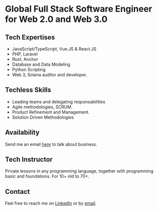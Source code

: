 # Global Full Stack Software Engineer for Web 2.0 and Web 3.0

## Tech Expertises
- JavaScript/TypeScript, Vue.JS & React.JS
- PHP, Laravel
- Rust, Anchor
- Database and Data Modeling
- Python Scripting
- Web 3, Solana auditor and developer.

## Techless Skills
- Leading teams and delegating responsabilities
- Agile methodologies, SCRUM.
- Product Refinement and Management.
- Solution Driven Methodologies

## Availability
Send me an email [here](mailto:rauberjuvinel@gmail.com) to talk about business.

## Tech Instructor
Private lessons in any programming language, together with programming basic and foundations. For 10+ old to 70+.

## Contact
Feel free to reach me on [LinkedIn](https://linkedin.com/in/luis-juvinel) or by [email](mailto:rauberjuvinel@gmail.com).
